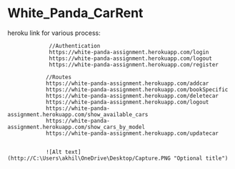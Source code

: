 # White_Panda_CarRent
heroku link for various process:

                 //Authentication 
                 https://white-panda-assignment.herokuapp.com/login
                 https://white-panda-assignment.herokuapp.com/logout
                 https://white-panda-assignment.herokuapp.com/register
                
                //Routes
                https://white-panda-assignment.herokuapp.com/addcar
                https://white-panda-assignment.herokuapp.com/bookSpecific
                https://white-panda-assignment.herokuapp.com/deletecar
                https://white-panda-assignment.herokuapp.com/logout
                https://white-panda-assignment.herokuapp.com/show_available_cars
                https://white-panda-assignment.herokuapp.com/show_cars_by_model
                https://white-panda-assignment.herokuapp.com/updatecar


                ![Alt text](http://C:\Users\akhil\OneDrive\Desktop/Capture.PNG "Optional title")

